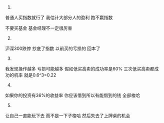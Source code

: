1.
普通人买指数就行了
我估计大部分人的盈利
跑不赢指数

不要买基金
基金经理不一定很厉害

2.
沪深300跌停
抄底了指数
以前买的亏损的
回本了

3.
我发现操作越多  亏损可能越多
假如低买高卖的成功率是60%
三次低买高卖都成功的机率
就是0.6^3=0.22

4.
如果你的投资有36%的收益率
你应该借到所以有能借到的钱
全部梭哈

5.
让自己一直能玩下去
而不是一下子梭哈
然后失去了上牌桌的机会


